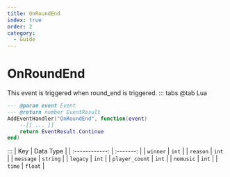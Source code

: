 ```yaml
---
title: OnRoundEnd
index: true
order: 2
category:
  - Guide
---
```


# OnRoundEnd
This event is triggered when round_end is triggered.
::: tabs
@tab Lua
```lua
--- @param event Event
--- @return number EventResult
AddEventHandler("OnRoundEnd", function(event)
    --[[ ... ]]
    return EventResult.Continue
end)
```

:::
|       Key      | Data Type |
| :------------: | :-------: |
|    `winner`    |   `int`   |
|    `reason`    |   `int`   |
|    `message`   |  `string` |
|    `legacy`    |   `int`   |
| `player_count` |   `int`   |
|    `nomusic`   |   `int`   |
|     `time`     |  `float`  |